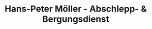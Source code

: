 ---
title: "Hans-Peter Möller - Abschlepp- & Bergungsdienst"
url: /neumuenster/hans-peter-moeller-abschlepp-und-bergungsdienst/
shop: Autowerkstatt
---